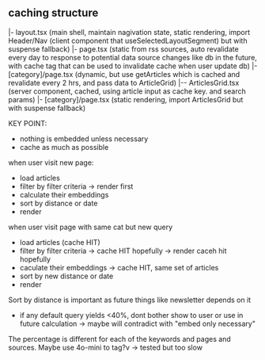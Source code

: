 ## caching structure
|- layout.tsx (main shell, maintain nagivation state, static rendering, import Header/Nav (client component that useSelectedLayoutSegment) but with suspense fallback)
|- page.tsx (static from rss sources, auto revalidate every day to response to potential data source changes like db in the future, with cache tag that can be used to invalidate cache when user update db)
|- [category]/page.tsx (dynamic, but use getArticles which is cached and revalidate every 2 hrs, and pass data to ArticleGrid)
    |-- ArticlesGrid.tsx (server component, cached, using article input as cache key. and search params)
|- [category]/page.tsx (static rendering, import ArticlesGrid but with suspense fallback)


KEY POINT:
- nothing is embedded unless necessary
- cache as much as possible

when user visit new page:
- load articles
- filter by filter criteria -> render first
- calculate their embeddings
- sort by distance or date
- render

when user visit page with same cat but new query
- load articles (cache HIT)
- filter by filter criteria -> cache HIT hopefully -> render caceh hit hopefully
- caculate their embeddings -> cache HIT, same set of articles
- sort by new distance or date
- render

Sort by distance is important as future things like newsletter depends on it
- if any default query yields <40%, dont bother show to user or use in future calculation -> maybe will contradict with "embed only necessary"

The percentage is different for each of the keywords and pages and sources.
Maybe use 4o-mini to tag?v -> tested but too slow


